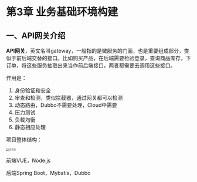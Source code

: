 # 第3章 业务基础环境构建



## 一、API网关介绍

**API网关**，英文名叫gateway，一般指的是微服务的门面，也是重要组成部分，类似于前后端交替的接口。比如购买产品，在后端需要检验登录，查询商品库存，下订单，将这些服务抽取出来当作前后端接口，两者都需要去调用这些接口。



作用是：

1. 身份验证和安全
2. 审查和检测，类似拦截器，通过网关都可以检测
3. 动态路由，Dubbo不需要处理，Cloud中需要
4. 压力测试
5. 负载均衡
6. 静态相应处理



项目整体结构：

<img src="E:\Dubbo猫眼项目\project\guns\img\3-1(1).PNG" alt="3-1(1)" style="zoom: 50%;" />

前端VUE，Node.js

后端Spring Boot，Mybatis，Dubbo


